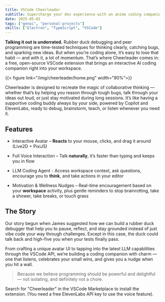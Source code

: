 ```yaml
---
title: VSCode Cheerleader
subtitle: Supercharge your dev experience with an anime coding companion
date: 2025-05-01
tags: ["genai", "personal-projects"]
skills: ["Electron", "TypeScript", "VSCode"]
---
```


**Talking it out is underrated.** Rubber duck debugging and peer programming are time-tested techniques for thinking clearly, catching bugs, and sparking new ideas. But when you’re coding alone, it’s easy to lose that habit — and with it, a lot of momentum. That’s where Cheerleader comes in: a free, open-source VSCode extension that brings an interactive AI coding companion right into your workspace.

{{< figure link="/img/cheerleader/home.png" width="90%">}}

<!--more-->

Cheerleader is designed to recreate the magic of collaborative thinking — whether that’s by helping you reason through tough bugs, talk through your ideas out loud, or just stay motivated during long sessions. It’s like having a supportive coding buddy always by your side, powered by Copilot and ElevenLabs, ready to debug, brainstorm, teach, or listen whenever you need it.

## Features

* Interactive Avatar – **Reacts** to your mouse, clicks, and drag it around (Live2D + PixiJS)

* Full Voice Interaction – Talk **naturally**, it’s faster than typing and keeps you in flow

* LLM Coding Agent - Access workspace context, ask questions, encourage you to **think**, and take actions in your editor

* Motivation & Wellness Nudges – Real-time encouragement based on your **workspace** activity, plus gentle reminders to stop brainrotting, take a shower, take breaks, or touch grass

## The Story

Our story begun when James suggested how we can build a rubber duck debugger that help you to pause, reflect, and stay grounded instead of just vibe code your way through challenges. Except in this case, the duck could talk back and high-five you when your tests finally pass. 

From crafting a unique avatar UI to tapping into the latest LLM capabilities through the VSCode API, we’re building a coding companion with charm — one that listens, celebrates your small wins, and gives you a nudge when you hit a wall. 

> Because we believe programming should be powerful and delightful — not isolating, and definitely not a chore.

Search for "Cheerleader" in the VSCode Marketplace to install the extension. (You need a free ElevenLabs API key to use the voice feature).
